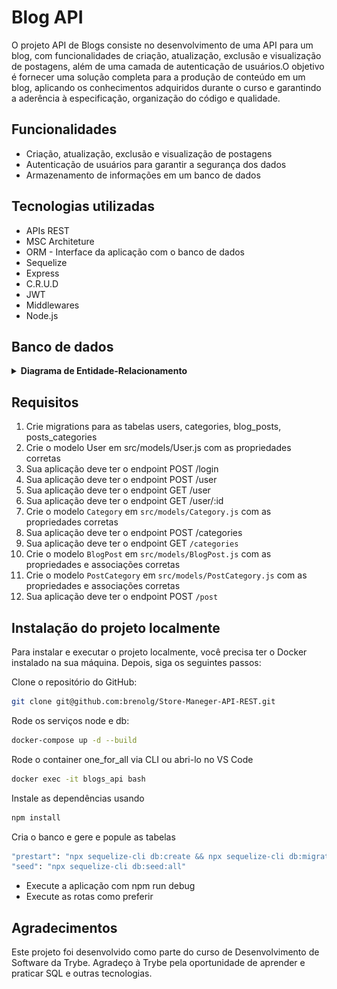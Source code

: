 # Blog API

O projeto API de Blogs consiste no desenvolvimento de uma API para um blog, com funcionalidades de criação, atualização, exclusão e visualização de postagens, além de uma camada de autenticação de usuários.O objetivo é fornecer uma solução completa para a produção de conteúdo em um blog, aplicando os conhecimentos adquiridos durante o curso e garantindo a aderência à especificação, organização do código e qualidade.

## Funcionalidades

- Criação, atualização, exclusão e visualização de postagens
- Autenticação de usuários para garantir a segurança dos dados
- Armazenamento de informações em um banco de dados

## Tecnologias utilizadas
- APIs REST
- MSC Architeture
- ORM - Interface da aplicação com o banco de dados
- Sequelize
- Express
- C.R.U.D
- JWT
- Middlewares
- Node.js

## Banco de dados
<details close>
    <summary><strong> Diagrama de Entidade-Relacionamento</strong></summary>
<img src='./api.png'>>
</details>

## Requisitos

1. Crie migrations para as tabelas users, categories, blog_posts, posts_categories
2. Crie o modelo User em src/models/User.js com as propriedades corretas
3. Sua aplicação deve ter o endpoint POST /login
4. Sua aplicação deve ter o endpoint POST /user
5. Sua aplicação deve ter o endpoint GET /user
6. Sua aplicação deve ter o endpoint GET /user/:id
7. Crie o modelo `Category` em `src/models/Category.js` com as propriedades corretas
8. Sua aplicação deve ter o endpoint POST /categories
9. Sua aplicação deve ter o endpoint GET `/categories`
10. Crie o modelo `BlogPost` em `src/models/BlogPost.js` com as propriedades e associações corretas
11. Crie o modelo `PostCategory` em `src/models/PostCategory.js` com as propriedades e associações corretas
12. Sua aplicação deve ter o endpoint POST `/post`
</details>

## Instalação do projeto localmente

Para instalar e executar o projeto localmente, você precisa ter o Docker instalado na sua máquina. Depois, siga os seguintes passos:

Clone o repositório do GitHub:
```bash
git clone git@github.com:brenolg/Store-Maneger-API-REST.git
```
Rode os serviços node e db:
```bash
docker-compose up -d --build
```
Rode o container one_for_all via CLI ou abri-lo no VS Code
```bash
docker exec -it blogs_api bash
```
  Instale as dependências usando
```bash
npm install
```
Cria o banco e gere e popule as tabelas
```bash
"prestart": "npx sequelize-cli db:create && npx sequelize-cli db:migrate"
"seed": "npx sequelize-cli db:seed:all"
```
- Execute a aplicação com npm run debug
- Execute as rotas como preferir

## Agradecimentos
Este projeto foi desenvolvido como parte do curso de Desenvolvimento de Software da Trybe. Agradeço à Trybe pela oportunidade de aprender e praticar SQL e outras tecnologias.
